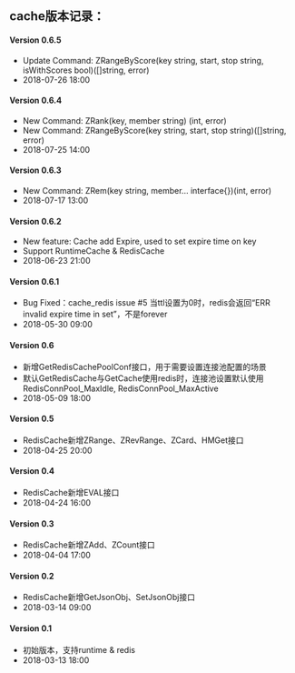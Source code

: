 ## cache版本记录：

#### Version 0.6.5
* Update Command: ZRangeByScore(key string, start, stop string, isWithScores bool)([]string, error)
* 2018-07-26 18:00

#### Version 0.6.4
* New Command: ZRank(key, member string) (int, error)
* New Command: ZRangeByScore(key string, start, stop string)([]string, error)
* 2018-07-25 14:00

#### Version 0.6.3
* New Command: ZRem(key string, member... interface{})(int, error)
* 2018-07-17 13:00

#### Version 0.6.2
* New feature: Cache add Expire, used to set expire time on key
* Support RuntimeCache & RedisCache
* 2018-06-23 21:00

#### Version 0.6.1
* Bug Fixed：cache_redis issue #5 当ttl设置为0时，redis会返回“ERR invalid expire time in set”，不是forever
* 2018-05-30 09:00

#### Version 0.6
* 新增GetRedisCachePoolConf接口，用于需要设置连接池配置的场景
* 默认GetRedisCache与GetCache使用redis时，连接池设置默认使用RedisConnPool_MaxIdle, RedisConnPool_MaxActive
* 2018-05-09 18:00

#### Version 0.5
* RedisCache新增ZRange、ZRevRange、ZCard、HMGet接口
* 2018-04-25 20:00

#### Version 0.4
* RedisCache新增EVAL接口
* 2018-04-24 16:00


#### Version 0.3
* RedisCache新增ZAdd、ZCount接口
* 2018-04-04 17:00

#### Version 0.2
* RedisCache新增GetJsonObj、SetJsonObj接口
* 2018-03-14 09:00

#### Version 0.1
* 初始版本，支持runtime & redis
* 2018-03-13 18:00